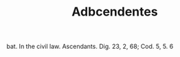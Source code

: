 ---
title: Adbcendentes
letter: A
permalink: "/definitions/bld-adbcendentes.html"
body: bat. In the civil law. Ascendants. Dig. 23, 2, 68; Cod. 5, 5. 6
published_at: '2018-07-07'
source: Black's Law Dictionary 2nd Ed (1910)
layout: post
---